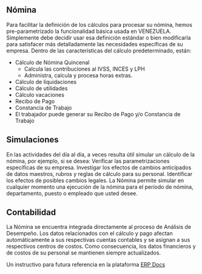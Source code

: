 ## Nómina
Para facilitar la definición de los cálculos para procesar su nómina, hemos pre-parametrizado la funcionalidad básica usada en VENEZUELA. 
Simplemente debe decidir usar esa definición estándar o bien modificarla para satisfacer más detalladamente las necesidades específicas de su empresa.  Dentro de las características del cálculo predeterminado, están:
- Cálculo de Nómina Quincenal
  - Calcula las contribuciones al IVSS, INCES y LPH  
  - Administra, calcula y procesa horas extras. 
- Cálculo de liquidaciones
- Cálculo de utilidades
- Cálculo vacaciones
- Recibo de Pago
- Constancia de Trabajo
- El trabajador puede generar su Recibo de Pago y/o Constancia de Trabajo
## Simulaciones 
En las actividades del día al día, a veces resulta útil simular un cálculo de la nómina, por ejemplo, si se desea: Verificar las parametrizaciones específicas de su empresa. Investigar los efectos de cambios anticipados de datos maestros, rubros y reglas de cálculo para su personal. Identificar los efectos de posibles cambios legales. 
La Nómina permite simular en cualquier momento una ejecución de la nómina para el período de nómina, departamento, puesto o empleado que usted desee. 

## Contabilidad 
La  Nómina se encuentra integrada directamente al proceso de Análisis de Desempeño. Los datos relacionados con el cálculo y pago afectan automáticamente a sus respectivas cuentas contables y se asignan a sus respectivos centros de costos. Como consecuencia, los datos financieros y de costos de su personal se mantienen siempre actualizados.

Un instructivo para futura referencia en la plataforma [ERP Docs](https://docs.erpya.com/adempiere/human-resources-management/payroll/process-payroll/index.html)
